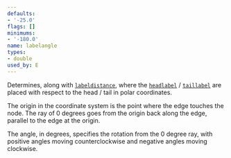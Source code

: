 ```yaml
---
defaults:
- '-25.0'
flags: []
minimums:
- '-180.0'
name: labelangle
types:
- double
used_by: E
---
```

Determines, along with [`labeldistance`](#d:labeldistance),
where the [`headlabel`](#d:headlabel) / [`taillabel`](#d:taillabel) are
placed with respect to the head / tail in polar coordinates.

The origin in the coordinate system is the point where the edge touches the
node. The ray of 0 degrees goes from the origin back along the edge, parallel
to the edge at the origin.

The angle, in degrees, specifies the rotation from the 0 degree ray,
with positive angles moving counterclockwise and negative angles
moving clockwise.
